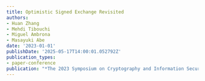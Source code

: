 ```yaml
---
title: Optimistic Signed Exchange Revisited
authors:
- Huan Zhang
- Mehdi Tibouchi
- Miguel Ambrona
- Masayuki Abe
date: '2023-01-01'
publishDate: '2025-05-17T14:00:01.052792Z'
publication_types:
- paper-conference
publication: "*The 2023 Symposium on Cryptography and Information Security (SCIS'23)*"
---
```

